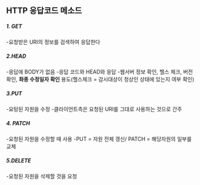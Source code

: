 ## HTTP 응답코드 메소드

<h5>1. GET</h5>

-요청받은 URI의 정보를 검색하여 응답한다

<h5>2.HEAD</h5>

-응답에 BODY가 없음
-응답 코드와 HEAD와 응답
-웹서버 정보 확인, 헬스 체크, 버전확인, **촤종 수정일자 확인** 용도(헬스체크 = 감시대상이 정상인 상태에 있는지 여부 확인)

<h5>3.PUT</h5>

-요텅된 자원을 수정
-클라이언트측은 요청된 URI를 그대로 사용하는 것으로 간주

<h5>4. PATCH</h5>

-요청된 자원을 수정할 때 사용
-PUT = 자원 전체 갱신/ PATCH = 해당자원의 일부를 교체

<h5>5.DELETE</h5>

-요청된 자원을 삭제할 것을 요청
